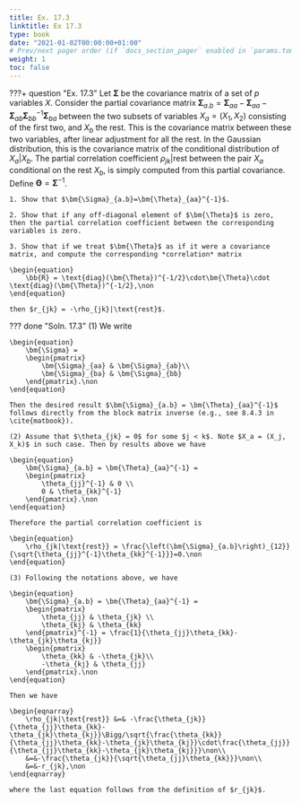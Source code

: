 ```yaml
---
title: Ex. 17.3
linktitle: Ex 17.3
type: book
date: "2021-01-02T00:00:00+01:00"
# Prev/next pager order (if `docs_section_pager` enabled in `params.toml`)
weight: 1
toc: false
---
```


???+ question "Ex. 17.3"
	Let $\bm{\Sigma}$ be the covariance matrix of a set of $p$ variables $X$. Consider the partial covariance matrix $\bm{\Sigma}_{a.b} = \bm{\Sigma}_{aa} - \bm{\Sigma}_{aa} - \bm{\Sigma}_{ab}\bm{\Sigma}_{bb}^{-1}\bm{\Sigma}_{ba}$ between the two subsets of variables $X_a = (X_1, X_2)$ consisting of the first two, and $X_b$ the rest. This is the covariance matrix between these two variables, after linear adjustment for all the rest. In the Gaussian distribution, this is the covariance matrix of the conditional distribution of $X_a|X_b$. The partial correlation coefficient $\rho_{jk}|\text{rest}$ between the pair $X_a$ conditional on the rest $X_b$, is simply computed from this partial covariance. Define $\bm{\Theta}=\bm{\Sigma}^{-1}$.

	1. Show that $\bm{\Sigma}_{a.b}=\bm{\Theta}_{aa}^{-1}$.

	2. Show that if any off-diagonal element of $\bm{\Theta}$ is zero, then the partial correlation coefficient between the corresponding variables is zero.

	3. Show that if we treat $\bm{\Theta}$ as if it were a covariance matrix, and compute the corresponding *correlation* matrix 
	
    \begin{equation}
		\bb{R} = \text{diag}(\bm{\Theta})^{-1/2}\cdot\bm{\Theta}\cdot \text{diag}(\bm{\Theta})^{-1/2},\non
	\end{equation}
	
    then $r_{jk} = -\rho_{jk}|\text{rest}$.

??? done "Soln. 17.3"
	(1) We write 
	
    \begin{equation}
		\bm{\Sigma} = 
		\begin{pmatrix}
			\bm{\Sigma}_{aa} & \bm{\Sigma}_{ab}\\
			\bm{\Sigma}_{ba} & \bm{\Sigma}_{bb}
		\end{pmatrix}.\non
	\end{equation}
	
    Then the desired result $\bm{\Sigma}_{a.b} = \bm{\Theta}_{aa}^{-1}$ follows directly from the block matrix inverse (e.g., see 8.4.3 in \cite{matbook}).

	(2) Assume that $\theta_{jk} = 0$ for some $j < k$. Note $X_a = (X_j, X_k)$ in such case. Then by results above we have
	
    \begin{equation}
		\bm{\Sigma}_{a.b} = \bm{\Theta}_{aa}^{-1} =
		\begin{pmatrix}
			\theta_{jj}^{-1} & 0 \\
			0 & \theta_{kk}^{-1}
		\end{pmatrix}.\non
	\end{equation}
	
    Therefore the partial correlation coefficient is 
	
    \begin{equation}
		\rho_{jk|\text{rest}} = \frac{\left(\bm{\Sigma}_{a.b}\right)_{12}}{\sqrt{\theta_{jj}^{-1}\theta_{kk}^{-1}}}=0.\non
	\end{equation}

	(3) Following the notations above, we have 
	
    \begin{equation}
		\bm{\Sigma}_{a.b} = \bm{\Theta}_{aa}^{-1} =
		\begin{pmatrix}
			\theta_{jj} & \theta_{jk} \\
			\theta_{kj} & \theta_{kk}
		\end{pmatrix}^{-1} = \frac{1}{\theta_{jj}\theta_{kk}-\theta_{jk}\theta_{kj}}
		\begin{pmatrix}
			\theta_{kk} & -\theta_{jk}\\
			-\theta_{kj} & \theta_{jj}
		\end{pmatrix}.\non
	\end{equation}
	
    Then we have 
	
    \begin{eqnarray}
		\rho_{jk|\text{rest}} &=& -\frac{\theta_{jk}}{\theta_{jj}\theta_{kk}-\theta_{jk}\theta_{kj}}\Bigg/\sqrt{\frac{\theta_{kk}}{\theta_{jj}\theta_{kk}-\theta_{jk}\theta_{kj}}\cdot\frac{\theta_{jj}}{\theta_{jj}\theta_{kk}-\theta_{jk}\theta_{kj}}}\non\\
		&=&-\frac{\theta_{jk}}{\sqrt{\theta_{jj}\theta_{kk}}}\non\\
		&=&-r_{jk},\non
	\end{eqnarray}
	
    where the last equation follows from the definition of $r_{jk}$.

